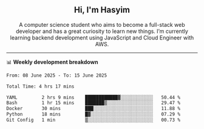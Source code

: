 <h2 align="center">Hi, I'm Hasyim</h2>

<p align="center">A computer science student who aims to become a full-stack web developer and has a great curiosity to learn new things. I’m currently learning backend development using JavaScript and Cloud Engineer with AWS.</p>

---

📊 **Weekly development breakdown**

<!--START_SECTION:waka-->

```txt
From: 08 June 2025 - To: 15 June 2025

Total Time: 4 hrs 17 mins

YAML         2 hrs 9 mins    ████████████▓░░░░░░░░░░░░   50.44 %
Bash         1 hr 15 mins    ███████▒░░░░░░░░░░░░░░░░░   29.47 %
Docker       30 mins         ███░░░░░░░░░░░░░░░░░░░░░░   11.88 %
Python       18 mins         █▓░░░░░░░░░░░░░░░░░░░░░░░   07.29 %
Git Config   1 min           ▒░░░░░░░░░░░░░░░░░░░░░░░░   00.73 %
```

<!--END_SECTION:waka-->

<!-- - You can reach me on **hasyim11c@gmail.com** -->
